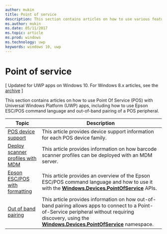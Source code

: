 ```yaml
---
author: mukin
title: Point of service
description: This section contains articles on how to use various features of the Point of Service namespace.
ms.author: mukin
ms.date: 05/11/2017
ms.topic: article
ms.prod: windows
ms.technology: uwp
keywords: windows 10, uwp
---
```

# Point of service

\[ Updated for UWP apps on Windows 10. For Windows 8.x articles, see the [archive](http://go.microsoft.com/fwlink/p/?linkid=619132) \]

This section contains articles on how to use Point Of Service (POS) with Universal Windows Platform (UWP) apps, including how to use Epson ESC/POS command language and out-of-band pairing of a POS peripheral.

|Topic|Description|
|--------|------------------|
| [POS device support](pos-device-support.md) | This article provides device support information for each POS device family. |
| [Deploy scanner profiles with MDM](deploy-scanner-profiles-with-mdm.md) | This article provides information on how barcode scanner profiles can be deployed with an MDM server. |
| [Epson ESC/POS with formatting](epson-esc-pos-with-formatting.md)   | This article provides an overview of the Epson ESC/POS command language and how to use it with the [**Windows.Devices.PointOfService**](https://msdn.microsoft.com/library/windows/apps/windows.devices.pointofservice.aspx) APIs. |
| [Out of band pairing](out-of-band-pairing.md) | This article provides information on how out-of-band pairing allows apps to connect to a Point-of-Service peripheral without requiring discovery, using the [**Windows.Devices.PointOfService**](https://msdn.microsoft.com/library/windows/apps/windows.devices.pointofservice.aspx) namespace. |

